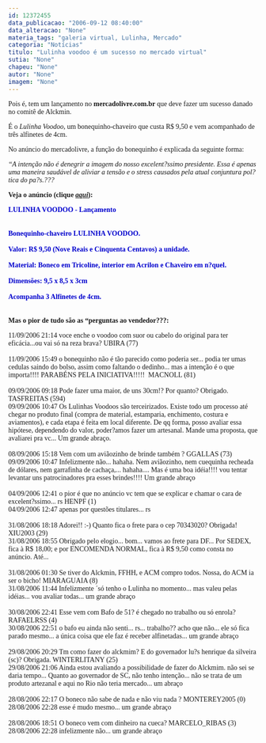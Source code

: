 ```yaml
---
id: 12372455
data_publicacao: "2006-09-12 08:40:00"
data_alteracao: "None"
materia_tags: "galeria virtual, Lulinha, Mercado"
categoria: "Notícias"
titulo: "Lulinha voodoo é um sucesso no mercado virtual"
sutia: "None"
chapeu: "None"
autor: "None"
imagem: "None"
---
```

<p><span style="font-family: Verdana;">Pois &eacute;, tem um lan&ccedil;amento no <strong>mercadolivre.com.br</strong> que deve fazer um sucesso danado no comit&ecirc; de Alckmin.</span></p>

<p><span style="font-family: Verdana;">&Eacute; o <em>Lulinha Voodoo</em>, um bonequinho-chaveiro que custa R$ 9,50 e vem acompanhado de tr&ecirc;s alfinetes de 4cm.</span></p>

<p><span style="font-family: Verdana;">No an&uacute;ncio do mercadolivre, a fun&ccedil;&atilde;o do bonequinho &eacute; explicada da seguinte forma:</span></p>

<p><span style="font-family: Verdana;"><em>&ldquo;A inten&ccedil;&atilde;o n&atilde;o &eacute; denegrir a imagem do nosso excelent?ssimo presidente. Essa &eacute; apenas uma maneira saud&aacute;vel de aliviar a tens&atilde;o e o stress causados pela atual conjuntura pol?tica do pa?s.???</em></span></p>

<p><span style="font-family: Verdana;"><strong>Veja o an&uacute;ncio (clique <em><a href="http://fivenews.sjcc.com.br/https:/produto.mercadolivre.com.br/MLB-47408424-lulinha-voodoo-lancamento-lula-vudu-_JM" target="_blank" rel="noopener noreferrer">aqui</a></em>):</strong></span></p>

<p><span style="font-family: Verdana;"><strong><span style="color: mediumblue;">LULINHA VOODOO - Lan&ccedil;amento<br /><br />&nbsp;<br />Bonequinho-chaveiro LULINHA VOODOO.<br />&nbsp;<br />Valor: R$ 9,50 (Nove Reais e Cinquenta Centavos) a unidade.<br />&nbsp;<br />Material: Boneco em Tricoline, interior em Acrilon e Chaveiro em n?quel.<br />&nbsp;<br />Dimens&otilde;es: 9,5 x 8,5 x 3cm<br />&nbsp;<br />Acompanha 3 Alfinetes de 4cm.<br /></span></strong>&nbsp;<br />&nbsp;<br /><strong>Mas o&nbsp;pior de tudo s&atilde;o as &ldquo;perguntas ao vendedor???:</strong></span></p>

<p><span style="font-family: Verdana;">11/09/2006 21:14 voce enche o voodoo com suor ou cabelo do original para ter efic&aacute;cia...ou vai s&oacute; na reza brava? UBIRA (77) <br />&nbsp; <br />11/09/2006 15:49 o bonequinho n&atilde;o &eacute; t&atilde;o parecido como poderia ser... podia ter umas cedulas saindo do bolso, assim como faltando o dedinho... mas a inten&ccedil;&atilde;o &eacute; o que importa!!!! PARAB&Eacute;NS PELA INICIATIVA!!!!!&nbsp; MACNOLL (81) <br />&nbsp; <br />09/09/2006 09:18 Pode fazer uma maior, de uns 30cm!? Por quanto? Obrigado. TASFREITAS (594)<br />09/09/2006 10:47 Os Lulinhas Voodoos s&atilde;o terceirizados. Existe todo um processo at&eacute; chegar no produto final (compra de material, estamparia, enchimento, costura e aviamentos), e cada etapa &eacute; feita em local diferente. De qq forma, posso avaliar essa hip&oacute;tese, dependendo do valor, poder?amos fazer um artesanal. Mande uma proposta, que avaliarei pra vc... Um grande abra&ccedil;o.&nbsp; <br />&nbsp;<br />08/09/2006 15:18 Vem com um avi&atilde;ozinho de brinde tamb&eacute;m ? GGALLAS (73) <br />09/09/2006 10:47 Infelizmente n&atilde;o... hahaha. Nem avi&atilde;ozinho, nem cuequinha recheada de d&oacute;lares, nem garrafinha de cacha&ccedil;a,... hahaha.... Mas &eacute; uma boa id&eacute;ia!!!! vou tentar levantar uns patrocinadores pra esses brindes!!!! Um grande abra&ccedil;o <br />&nbsp;<br />04/09/2006 12:41 o pior &eacute; que no an&uacute;ncio vc tem que se explicar e chamar o cara de excelent?ssimo... rs HENPF (1)&nbsp; <br />04/09/2006 12:47 apenas por quest&otilde;es titulares... rs <br />&nbsp;<br />31/08/2006 18:18 Adorei!! :-) Quanto fica o frete para o cep 70343020? Obrigada! XIU2003 (29) <br />31/08/2006 18:55 Obrigado pelo elogio... bom... vamos ao frete para DF... Por SEDEX, fica &agrave; R$ 18,00; e por ENCOMENDA NORMAL, fica &agrave; R$ 9,50 como consta no an&uacute;ncio. At&eacute;... <br />&nbsp;<br />31/08/2006 01:30 Se tiver do Alckmin, FFHH, e ACM compro todos. Nossa, do ACM ia ser o bicho! MIARAGUAIA (8) <br />31/08/2006 11:44 Infelizmente &acute;s&oacute; tenho o Lulinha no momento... mas valeu pelas id&eacute;ias... vou avaliar todas... um grande abra&ccedil;o <br />&nbsp;<br />30/08/2006 22:41 Esse vem com Bafo de 51? &eacute; chegado no trabalho ou s&oacute; enrola? RAFAELRSS (4) <br />30/08/2006 22:51 o bafo eu ainda n&atilde;o senti... rs... trabalho?? acho que n&atilde;o... ele s&oacute; fica parado mesmo... a &uacute;nica coisa que ele faz &eacute; receber alfinetadas... um grande abra&ccedil;o <br />&nbsp;<br />29/08/2006 20:29 Tm como fazer do alckmim? E do governador lu?s henrique da silveira (sc)? Obrigada. WINTERLITANY (25) <br />29/08/2006 21:06 Ainda estou avaliando a possibilidade de fazer do Alckmim. n&atilde;o sei se daria tempo... Quanto ao governador de SC, n&atilde;o tenho inten&ccedil;&atilde;o... n&atilde;o se trata de um produto artezanal e aqui no Rio n&atilde;o teria mercado... um abra&ccedil;o <br />&nbsp;<br />28/08/2006 22:17 O boneco n&atilde;o sabe de nada e n&atilde;o viu nada ? MONTEREY2005 (0) <br />28/08/2006 22:28 esse &eacute; mudo mesmo... um grande abra&ccedil;o <br />&nbsp;<br />28/08/2006 18:51 O boneco vem com dinheiro na cueca? MARCELO_RIBAS (3) <br />28/08/2006 22:28 infelizmente n&atilde;o... um grande abra&ccedil;o</span></p>
